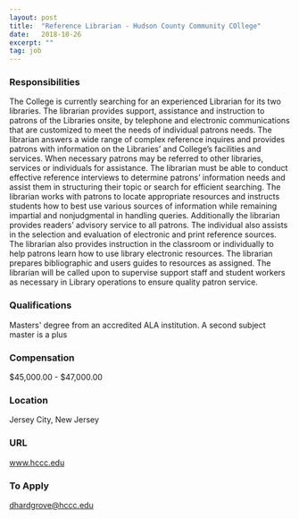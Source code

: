 ```yaml
---
layout: post
title:  "Reference Librarian - Hudson County Community COllege"
date:   2018-10-26
excerpt: ""
tag: job
---
```




### Responsibilities   

The College is currently searching for an experienced Librarian for its two libraries. The librarian provides support, assistance and instruction to patrons of the Libraries onsite, by telephone and electronic communications that are customized to meet the needs of individual patrons needs. The librarian answers a wide range of complex reference inquires and provides patrons with information on the Libraries’ and College’s facilities and services.  When necessary patrons may be referred to other libraries, services or individuals for assistance. The librarian must be able to conduct effective reference interviews to determine patrons’ information needs and assist them in structuring their topic or search for efficient searching. The librarian works with patrons to locate appropriate resources and instructs students how to best use various sources of information while remaining impartial and nonjudgmental in handling queries. Additionally the librarian provides readers’ advisory service to all patrons. The individual also assists in the selection and evaluation of electronic and print reference sources. The librarian also provides instruction in the classroom or individually to help patrons learn how to use library electronic resources. The librarian prepares bibliographic and users guides to resources as assigned. The librarian will be called upon to supervise support staff and student workers as necessary in Library operations to ensure quality patron service. 


### Qualifications   

Masters' degree from an accredited ALA institution. A second subject master is a plus 


### Compensation   

$45,000.00 - $47,000.00


### Location   

Jersey City, New Jersey


### URL   

www.hccc.edu

### To Apply   

dhardgrove@hccc.edu





